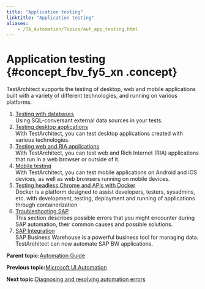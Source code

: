 ```yaml
--- 
title: "Application testing"
linktitle: "Application testing"
aliases: 
    - /TA_Automation/Topics/aut_app_testing.html
---
```

# Application testing {#concept_fbv_fy5_xn .concept}

TestArchitect supports the testing of desktop, web and mobile applications built with a variety of different technologies, and running on various platforms.

1.  [Testing with databases](../../TA_Automation/Topics/aut_app_testing_Database_apps.html)  
Using SQL-conversant external data sources in your tests.
2.  [Testing desktop applications](../../TA_Automation/Topics/aut_app_testing_desktop.html)  
With TestArchitect, you can test desktop applications created with various technologies.
3.  [Testing web and RIA applications](../../TA_Automation/Topics/aut_app_testing_web_RIA.html)  
With TestArchitect, you can test web and Rich Internet \(RIA\) applications that run in a web browser or outside of it.
4.  [Mobile testing](../../TA_Automation/Topics/aut_app_testing_mobile.html)  
With TestArchitect, you can test mobile applications on Android and iOS devices, as well as web browsers running on mobile devices.
5.  [Testing headless Chrome and APIs with Docker](../../TA_Automation/Topics/aut_docker.html)  
Docker is a platform designed to assist developers, testers, sysadmins, etc. with development, testing, deployment and running of applications through containerization
6.  [Troubleshooting SAP](../../TA_Automation/Topics/aut_SAP.html)  
This section describes possible errors that you might encounter during SAP automation, their common causes and possible solutions.
7.  [SAP Integration](../../TA_Automation/Topics/aut_sap_integration.html)  
SAP Business Warehouse is a powerful business tool for managing data. TestArchitect can now automate SAP BW applications.

**Parent topic:**[Automation Guide](../../TA_Automation/Topics/Automation_Guide_begin.html)

**Previous topic:**[Microsoft UI Automation](../../TA_Automation/Topics/aut_Using_UIA.html)

**Next topic:**[Diagnosing and resolving automation errors](../../TA_FAQ/Topics/faq.automation_error.html)

